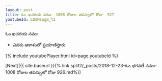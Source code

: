 ```yaml
---
layout: post
title: ఓం ఖచరయ నమః- 1008 రోజుల తపస్సులో రోజు  927
youtubeId: LDdMsugm_tI
---
```

 
 
 ఓం ఖచరయ నమః  
 
 -  ఎవరు ఆకాశంలో ప్రయాణిస్తారు 
 
  
 
  
 
 
 
 
 
 


{% include youtubePlayer.html id=page.youtubeId %}
 
[Next]({{ site.baseurl }}{% link  split2/_posts/2018-12-23-ఓం భగవతే నమః- 1008 రోజుల తపస్సులో రోజు  926.md%})
 
